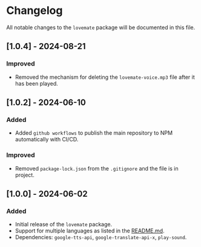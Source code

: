 # Changelog

All notable changes to the `lovemate` package will be documented in this file.

## [1.0.4] - 2024-08-21

### Improved

- Removed the mechanism for deleting the `lovemate-voice.mp3` file after it has been played.

## [1.0.2] - 2024-06-10

### Added

- Added `github workflows` to publish the main repository to NPM automatically with CI/CD.

### Improved

- Removed `package-lock.json` from the `.gitignore` and the file is in project.

## [1.0.0] - 2024-06-02

### Added

- Initial release of the `lovemate` package.
- Support for multiple languages as listed in the [README.md](README.md).
- Dependencies: `google-tts-api`, `google-translate-api-x`, `play-sound`.
